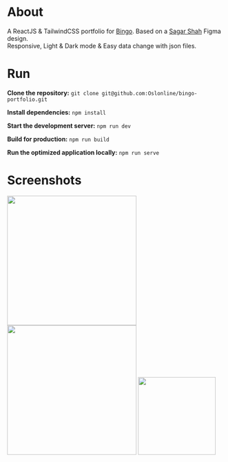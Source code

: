 # About

A ReactJS & TailwindCSS portfolio for [Bingo](https://github.com/0xBingo).
Based on a [Sagar Shah](https://www.figma.com/@shahsagarm) Figma design.
<br>
Responsive, Light & Dark mode & Easy data change with json files.

# Run

**Clone the repository:**
`git clone git@github.com:Oslonline/bingo-portfolio.git`

**Install dependencies:**
`npm install`

**Start the development server:**
`npm run dev`

**Build for production:**
`npm run build`

**Run the optimized application locally:**
`npm run serve`

# Screenshots

<img src="https://oslo418.com/meow/screens/bingo-portfolio-light.png" width="300"/>
<img src="https://oslo418.com/meow/screens/bingo-portfolio-dark.png" width="300"/>
<img src="https://oslo418.com/meow/screens/bingo-portfolio-phone.png" width="180"/>
